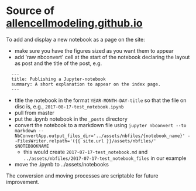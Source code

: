 # Source of [allencellmodeling.github.io](https://allencellmodeling.github.io)


To add and display a new notebook as a page on the site:

- make sure you have the figures sized as you want them to appear
- add 'raw nbconvert' cell at the start of the notebook declaring the layout as post and the title of the post, e.g.

```
  ---
  title: Publishing a Jupyter-notebook
  summary: A short explanation to appear on the index page. 
  ---
```
- title the notebook in the format `YEAR-MONTH-DAY-title` so that the file on disc is, e.g., `2017-08-17-test_notebook.ipynb`
- pull from master 
- put the .ipynb notebook in the `_posts` directory
- convert the notebook to a markdown file using `jupyter nbconvert --to markdown --NbConvertApp.output_files_dir='../assets/nbfiles/{notebook_name}' --FilesWriter.relpath='({{ site.url }}/assets/nbfiles/' $NOTEBOOKNAME`
	- this would create `2017-07-17-test_notebook.md` and `../assets/nbfiles/2017-07-17-test_notebook_files` in our example
-  move the .ipynb to ../assets/notebooks

The conversion and moving processes are scriptable for future improvement. 
